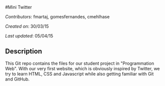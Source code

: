 
#Mini Twitter

*Contributors*: fmartaj, gomesfernandes, cmehlhase

*Created on*: 30/03/15

*Last updated*: 05/04/15


## Description


This Git repo contains the files for our student project in "Programmation Web". With our very first website, which is obviously inspired by Twitter, we try to learn HTML, CSS and Javascript while also getting familiar with Git and GitHub.

